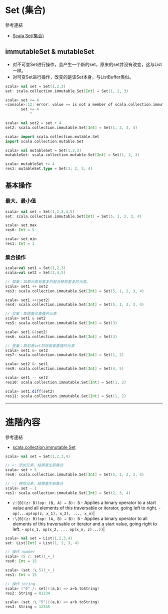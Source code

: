 # Set (集合)

參考連結
- [Scala Set(集合)](https://wizardforcel.gitbooks.io/w3school-scala/content/16.html)

## immutableSet & mutableSet
- 对不可变Set进行操作，会产生一个新的set，原来的set并没有改变，这与List一样。
- 对可变Set进行操作，改变的是该Set本身，与ListBuffer类似。

```scala
scala> val set = Set(1,2,3)
set: scala.collection.immutable.Set[Int] = Set(1, 2, 3)

scala> set += 4
<console>:12: error: value += is not a member of scala.collection.immutable.Set[Int]
       set += 4
           ^

scala> val set2 = set + 4
set2: scala.collection.immutable.Set[Int] = Set(1, 2, 3, 4)
```
```scala
scala> import scala.collection.mutable.Set
import scala.collection.mutable.Set

scala> val mutableSet = Set(1,2,3)
mutableSet: scala.collection.mutable.Set[Int] = Set(1, 2, 3)

scala> mutableSet += 4
res1: mutableSet.type = Set(1, 2, 3, 4)
```

## 基本操作

### 最大、最小值
```scala
scala> val set = Set(1,2,3,4,5)
set: scala.collection.immutable.Set[Int] = Set(5, 1, 2, 3, 4)

scala> set.max
res0: Int = 5

scala> set.min
res1: Int = 1
```

### 集合操作
```scala
scala>val set1 = Set(1,2,3)
scala>val set2 = Set(3,4,5)

// 聯集：如果元素有重复的就会移除重复的元素。
scala> set1 ++ set2
res3: scala.collection.immutable.Set[Int] = Set(5, 1, 2, 3, 4)

scala> set1.++(set2)
res4: scala.collection.immutable.Set[Int] = Set(5, 1, 2, 3, 4)

// 交集：取兩集合重疊的元素
scala> set1 & set2
res5: scala.collection.immutable.Set[Int] = Set(3)

scala> set1.&(set2)
res6: scala.collection.immutable.Set[Int] = Set(3)

// 差集：取前者set扣除兩者重複的元素
scala> set1 &~ set2
res7: scala.collection.immutable.Set[Int] = Set(1, 2)

scala> set2 &~ set1
res9: scala.collection.immutable.Set[Int] = Set(4, 5)

scala> set1 -- set2
res10: scala.collection.immutable.Set[Int] = Set(1, 2)

scala> set1.diff(set2)
res11: scala.collection.immutable.Set[Int] = Set(1, 2)
```
___
# 進階內容
 
參考連結
- [scala.collection.immutable Set](http://www.scala-lang.org/api/current/index.html#scala.collection.immutable.Set)

```scala
scala> val set = Set(1,2,3,4)

// +: 添加元素，結果產生新集合
scala> set + 5
res0: scala.collection.immutable.Set[Int] = Set(5, 1, 2, 3, 4)

// -: 移除元素，結果產生新集合
scala> set - 1
res1: scala.collection.immutable.Set[Int] = Set(2, 3, 4)
```

- ```/:[B](z: B)(op: (B, A) ⇒ B): B```
       - Applies a binary operator to a start value and all elements of this traversable or iterator, going left to right.
       - ```op(...op(op(z, x_1), x_2), ..., x_n)```|
- ```:\[B](z: B)(op: (A, B) ⇒ B): B```
       - Applies a binary operator to all elements of this traversable or iterator and a start value, going right to left.
       - ```op(x_1, op(x_2, ... op(x_n, z)...))```|

```scala
scala> val set = List(1,2,3,4)
set: List[Int] = List(1, 2, 3, 4)

// 操作 number
scala> (5 /: set)(_+_)
res0: Int = 15

scala> (set :\ 5)(_+_)
res1: Int = 15

// 操作 string
scala> ("0" /: set)((a,b) => a+b.toString)
res2: String = 01234

scala> (set :\ "5")((a,b) => a+b.toString)
res3: String = 12345
```

